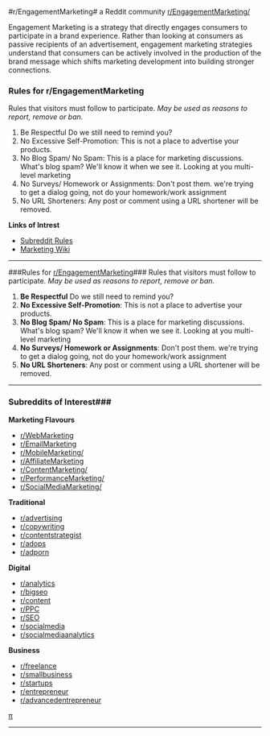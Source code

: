 #r/EngagementMarketing#
a Reddit community [r/EngagementMarketing/](https://www.reddit.com/r/EngagementMarketing/)

Engagement Marketing is a strategy that directly engages consumers to participate in a brand experience. Rather than looking at consumers as passive recipients of an advertisement, engagement marketing strategies understand that consumers can be actively involved in the production of the brand message which shifts marketing development into building stronger connections.

### Rules for r/EngagementMarketing
Rules that visitors must follow to participate.
*May be used as reasons to report, remove or ban.*

1. Be Respectful Do we still need to remind you?
2. No Excessive Self-Promotion: This is not a place to advertise your products.
3. No Blog Spam/ No Spam: This is a place for marketing discussions. What's blog spam? We'll know it when we see it. Looking at you multi-level marketing
4. No Surveys/ Homework or Assignments: Don't post them. we're trying to get a dialog going, not do your homework/work assignment
5. No URL Shorteners: Any post or comment using a URL shortener will be removed.

**Links of Intrest**

- [Subreddit Rules](https://www.reddit.com/r/EngagementMarketing/about/rules/)
- [Marketing Wiki](https://www.reddit.com/r/EngagementMarketing/wiki/index)

---

###Rules for [r/EngagementMarketing](https://www.reddit.com/r/EngagementMarketing/about/rules/ "Visit the Rules!")###
Rules that visitors must follow to participate. *May be used as reasons to report, remove or ban.*

1. **Be Respectful** Do we still need to remind you?
2. **No Excessive Self-Promotion**: This is not a place to advertise your products.
3. **No Blog Spam/ No Spam**: This is a place for marketing discussions. What's blog spam? We'll know it when we see it. Looking at you multi-level marketing
4. **No Surveys/ Homework or Assignments**: Don't post them. we're trying to get a dialog going, not do your homework/work assignment
5. **No URL Shorteners**: Any post or comment using a URL shortener will be removed.

---

### Subreddits of Interest###

**Marketing Flavours**

- [r/WebMarketing](https://www.reddit.com/r/webmarketing/)
- [r/EmailMarketing](https://www.reddit.com/r/Emailmarketing/)
- [r/MobileMarketing/](https://www.reddit.com/r/mobilemarketing/)
- [r/AffiliateMarketing](https://www.reddit.com/r/Affiliatemarketing/)
- [r/ContentMarketing/](https://www.reddit.com/r/ContentMarketing/)
- [r/PerformanceMarketing/](https://www.reddit.com/r/PerformanceMarketing/)
- [r/SocialMediaMarketing/](https://www.reddit.com/r/SocialMediaMarketing/)

**Traditional**

- [r/advertising](https://www.reddit.com/r/advertising/)
- [r/copywriting](https://www.reddit.com/r/copywriting/)
- [r/contentstrategist](https://www.reddit.com/r/contentstrategist)
- [r/adops](https://www.reddit.com/r/adops/)
- [r/adporn](https://www.reddit.com/r/AdPorn/)

**Digital**

- [r/analytics](https://www.reddit.com/r/analytics/)
- [r/bigseo](https://www.reddit.com/r/bigseo/)
- [r/content](https://www.reddit.com/r/content/)
- [r/PPC](https://www.reddit.com/r/PPC/)
- [r/SEO](https://www.reddit.com/r/SEO/)
- [r/socialmedia](https://www.reddit.com/r/socialmedia/)
- [r/socialmediaanalytics](https://www.reddit.com/r/socialmediaanalytics/)

**Business**

- [r/freelance](https://www.reddit.com/r/freelance/)
- [r/smallbusiness](https://www.reddit.com/r/smallbusiness/)
- [r/startups](https://www.reddit.com/r/startups/)
- [r/entrepreneur](https://www.reddit.com/r/Entrepreneur/)
- [r/advancedentrepreneur](https://www.reddit.com/r/advancedentrepreneur/)

[π](http://redditmetrics.com/r/EngagementMarketing "you found a secret!")

---
